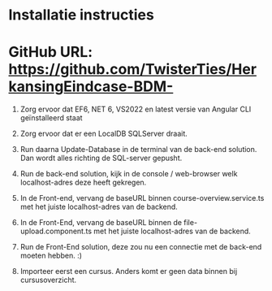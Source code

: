 # Installatie instructies

# GitHub URL: https://github.com/TwisterTies/HerkansingEindcase-BDM-

1. Zorg ervoor dat EF6, NET 6, VS2022 en latest versie van Angular CLI geïnstalleerd staat

2. Zorg ervoor dat er een LocalDB SQLServer draait.

3. Run daarna Update-Database in de terminal van de back-end solution. Dan wordt alles richting de SQL-server gepusht.

7. Run de back-end solution, kijk in de console / web-browser welk localhost-adres deze heeft gekregen.

8. In de Front-end, vervang de baseURL binnen course-overview.service.ts met het juiste localhost-adres van de backend.

9. In de Front-End, vervang de baseURL binnen de file-upload.component.ts met het juiste localhost-adres van de backend.

10. Run de Front-End solution, deze zou nu een connectie met de back-end moeten hebben. :)

11. Importeer eerst een cursus. Anders komt er geen data binnen bij cursusoverzicht.
